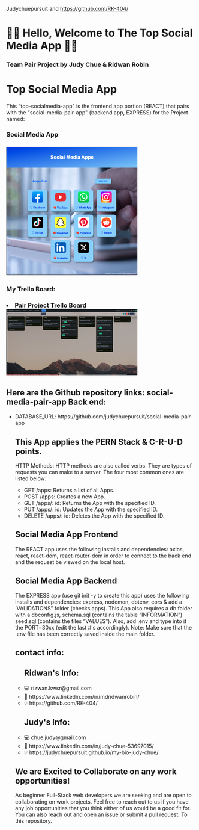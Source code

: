 Judychuepursuit   and https://github.com/RK-404/
<!DOCTYPE html>
<html>
  <head>
   <h1>👋🏻 Hello,  Welcome to The Top Social Media App 👋🏻</h1>
<h3>Team Pair Project by Judy Chue & Ridwan Robin</h3>
  </head>
  <body>
    <h1>Top Social Media App</h1>
    <p>
This “top-socialmedia-app" is the frontend app portion (REACT) that pairs with the "social-media-pair-app" (backend app, EXPRESS) for the Project named: 
<h3>Social Media App<h3> 
<img alt="top-socialmedia-app Index page" 
Change this to the sm app index image//
src="src/components/images/top-socialmedia-app Index page.png" width="350"></img>
<br> 
<h3>My Trello Board:<h3> 
<li><a href="https://trello.com/b/0Z4MrYHZ"> Pair Project Trello Board</a></li>
<img alt="trello" src="src/components/images/Pair Project Top Social Media Apps.png" width="350"></img>

<h2> Here are the Github repository links: social-media-pair-app Back end:</h2>
      <ul>
        <li>DATABASE_URL: <a>https://github.com/judychuepursuit/social-media-pair-app</a></li>

<h2> This App applies the PERN Stack & C-R-U-D points.</h2>
<p>HTTP Methods: HTTP methods are also called verbs. They are types of requests you can make to a server. The four most common ones are listed below:</p>
<ul>
      <li>GET /apps: Returns a list of all Apps.</li>
      <li>POST /apps: Creates a new App.</li>
      <li>GET /apps/: id: Returns the App with the specified ID.</li>
      <li>PUT /apps/: id: Updates the App with the specified ID.</li>
      <li>DELETE /apps/: id: Deletes the App with the specified ID.</li>
</ul>
<h2>Social Media App Frontend</h2>
<p>
  The REACT app uses the following installs and dependencies: axios, react, react-dom, react-router-dom in order to connect to the back end and the request be viewed on the local host.
<br>
  <h2>Social Media App Backend</h2>
 The EXPRESS app (use git init -y to create this app) uses the following installs and dependencies: express, nodemon, dotenv, cors & add a ‘VALIDATIONS” folder (checks apps). 
This App also requires a db folder with a dbconfig.js, schema.sql (contains the table “INFORMATION”) seed.sql (contains the files “VALUES”).
Also, add .env and type into it the PORT=30xx (edit the last #'s accordingly). 
Note: Make sure that the .env file has been correctly saved inside the main folder.  
  <h2>contact info:</h2>
<ul>
<h2>Ridwan's Info:</h2>
    <li>💻  rizwan.kwsr@gmail.com</li>
    <li>💟  https://www.linkedin.com/in/mdridwanrobin/</li>
    <li>💡  https://github.com/RK-404/</li>
<h2>Judy's Info:</h2>
    <li>💻  chue.judy@gmail.com</li>
    <li>💟  https://www.linkedin.com/in/judy-chue-53697015/</li>
    <li>💡  https://judychuepursuit.github.io/my-bio-judy-chue/</li>
</ul>

</p>
<h2>We are Excited to Collaborate on any work opportunities!</h2>
<p>
As beginner Full-Stack web developers we are seeking and are open to collaborating on work projects. Feel free to reach out to us if you have any job opportunities that you think either of us would be a good fit for. You can also reach out and open an issue or submit a pull request. To this repository.</p>
